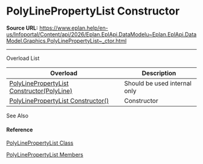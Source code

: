 # PolyLinePropertyList Constructor

**Source URL:** https://www.eplan.help/en-us/Infoportal/Content/api/2026/Eplan.EplApi.DataModelu~Eplan.EplApi.DataModel.Graphics.PolyLinePropertyList~_ctor.html

---

Overload List

| Overload | Description |
| --- | --- |
| [PolyLinePropertyList Constructor(PolyLine)](Eplan.EplApi.DataModelu~Eplan.EplApi.DataModel.Graphics.PolyLinePropertyList~_ctor(PolyLine).html) | Should be used internal only |
| [PolyLinePropertyList Constructor()](Eplan.EplApi.DataModelu~Eplan.EplApi.DataModel.Graphics.PolyLinePropertyList~_ctor().html) | Constructor |



See Also

#### Reference

[PolyLinePropertyList Class](Eplan.EplApi.DataModelu~Eplan.EplApi.DataModel.Graphics.PolyLinePropertyList.html)
  
[PolyLinePropertyList Members](Eplan.EplApi.DataModelu~Eplan.EplApi.DataModel.Graphics.PolyLinePropertyList_members.html)